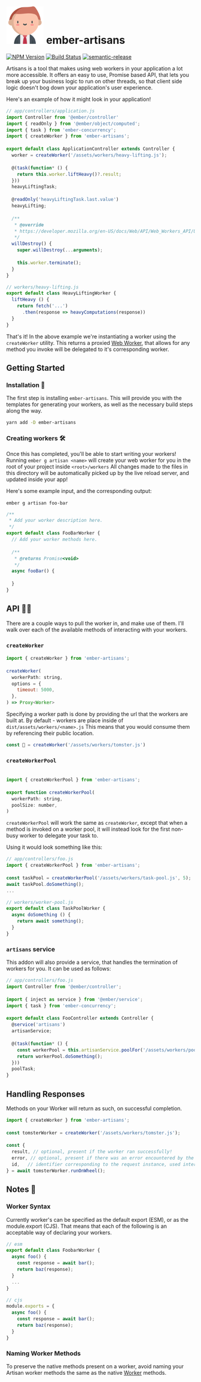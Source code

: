 
# <img src='https://raw.githubusercontent.com/srowhani/files/master/leader.png' width=100 height=100/> ember-artisans 

[![NPM Version](https://badge.fury.io/js/ember-artisans.svg?style=flat)](https://npmjs.org/package/sass-lint-auto-fix)
[![Build Status](https://travis-ci.org/srowhani/sass-lint-auto-fix.svg?branch=master)](https://travis-ci.org/srowhani/ember-artisans/)
[![semantic-release](https://img.shields.io/badge/%20%20%F0%9F%93%A6%F0%9F%9A%80-semantic--release-e10079.svg)](https://github.com/semantic-release/semantic-release)

Artisans is a tool that makes using web workers in your application a lot more accessible. It offers an easy to use, Promise based API, that lets you break up your business logic to run on other threads, so that client side logic doesn't bog down your application's user experience.

Here's an example of how it might look in your application!

```js
// app/controllers/application.js
import Controller from '@ember/controller'
import { readOnly } from '@ember/object/computed';
import { task } from 'ember-concurrency';
import { createWorker } from 'ember-artisans';

export default class ApplicationController extends Controller {
  worker = createWorker('/assets/workers/heavy-lifting.js');

  @(task(function* () {
    return this.worker.liftHeavy()?.result;
  }))
  heavyLiftingTask;

  @readOnly('heavyLiftingTask.last.value')
  heavyLifting;

  /**
   * @override
   * https://developer.mozilla.org/en-US/docs/Web/API/Web_Workers_API/Using_web_workers#Terminating_a_worker
   */
  willDestroy() {
    super.willDestroy(...arguments);

    this.worker.terminate();
  }
}
```

```js
// workers/heavy-lifting.js
export default class HeavyLiftingWorker {
  liftHeavy () {
    return fetch('...')
      .then(response => heavyComputations(response))
  }
}
```

That's it! In the above example we're instantiating a worker using the `createWorker` utility. This returns a proxied [Web Worker](https://developer.mozilla.org/en-US/docs/Web/API/Worker), that allows for any method you invoke will be delegated to it's corresponding worker.


## Getting Started 

### Installation 🎉
The first step is installing `ember-artisans`. This will provide you with the templates for generating your workers, as well as the necessary build steps along the way.

```sh
yarn add -D ember-artisans
```

### Creating workers 🛠

Once this has completed, you'll be able to start writing your workers! Running `ember g artisan <name>` will create your web worker for you in the root of your project inside `<root>/workers`
All changes made to the files in this directory will be automatically picked up by the live reload server, and updated inside your app!

Here's some example input, and the corresponding output:

`ember g artisan foo-bar`

```js
/**
 * Add your worker description here.
 */
export default class FooBarWorker {
  // Add your worker methods here.

  /**
   * @returns Promise<void>
   */
  async fooBar() {
    
  }
}
```

## API 👩‍💻

There are a couple ways to pull the worker in, and make use of them. I'll walk over each of the available methods of interacting with your workers.

### `createWorker`

```js
import { createWorker } from 'ember-artisans';

createWorker(
  workerPath: string,
  options = {
    timeout: 5000,
  },
) => Proxy<Worker>
```

Specifying a worker path is done by providing the url that the workers are built at. By default - workers are place inside of `dist/assets/workers/<name>.js` This means that you would consume them by referencing their public location.

```js
const 🐹 = createWorker('/assets/workers/tomster.js')
```

### `createWorkerPool`

```js

import { createWorkerPool } from 'ember-artisans';

export function createWorkerPool(
  workerPath: string,
  poolSize: number,
)
```

`createWorkerPool` will work the same as `createWorker`, except that when a method is invoked on a worker pool, it will instead look for the first non-busy worker to delegate your task to.

Using it would look something like this:

```js
// app/controllers/foo.js
import { createWorkerPool } from 'ember-artisans';

const taskPool = createWorkerPool('/assets/workers/task-pool.js', 5);
await taskPool.doSomething();
...
```

```js
// workers/worker-pool.js
export default class TaskPoolWorker {
  async doSomething () {
    return await something();
  }
}
```

### `artisans` service

This addon will also provide a service, that handles the termination of workers for you. It can be used as follows:


```js
// app/controllers/foo.js
import Controller from '@ember/controller';

import { inject as service } from '@ember/service';
import { task } from 'ember-concurrency';

export default class FooController extends Controller {
  @service('artisans')
  artisanService;

  @(task(function* () {
    const workerPool = this.artisanService.poolFor('/assets/workers/pool.js', 2);
    return workerPool.doSomething();
  }))
  poolTask;
}
```

## Handling Responses

Methods on your Worker will return as such, on successful completion.

```js
import { createWorker } from 'ember-artisans';

const tomsterWorker = createWorker('/assets/workers/tomster.js');

const {
  result, // optional, present if the worker ran successfully!
  error, // optional, present if there was an error encountered by the worker, or in the event of a timeout
  id,   // identifier corresponding to the request instance, used internally to map postMessage to responses
} = await tomsterWorker.runOnWheel();
```

## Notes 📓

### Worker Syntax

Currently worker's can be specified as the default export (ESM), or as the module.export (CJS). That means that each of the following is an acceptable way of declaring your workers.

```js
// esm
export default class FoobarWorker {
  async foo() {
    const response = await bar();
    return baz(response);
  }
  ...
}
```

```js
// cjs
module.exports = {
  async foo() {
    const response = await bar();
    return baz(response);
  }
}
```

### Naming Worker Methods

To preserve the native methods present on a worker, avoid naming your Artisan worker methods the same as the native [Worker](https://developer.mozilla.org/en-US/docs/Web/API/Web_Workers_API/Using_web_workers) methods.
